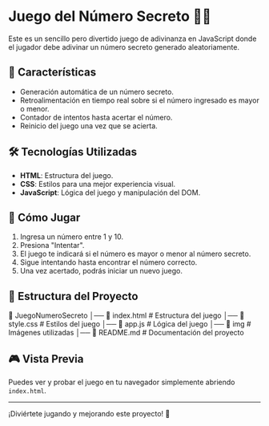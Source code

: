 # Juego del Número Secreto 🎲🔢

Este es un sencillo pero divertido juego de adivinanza en JavaScript donde el jugador debe adivinar un número secreto generado aleatoriamente.

## 📌 Características
- Generación automática de un número secreto.
- Retroalimentación en tiempo real sobre si el número ingresado es mayor o menor.
- Contador de intentos hasta acertar el número.
- Reinicio del juego una vez que se acierta.

## 🛠️ Tecnologías Utilizadas
- **HTML**: Estructura del juego.
- **CSS**: Estilos para una mejor experiencia visual.
- **JavaScript**: Lógica del juego y manipulación del DOM.

## 🚀 Cómo Jugar
1. Ingresa un número entre 1 y 10.
2. Presiona "Intentar".
3. El juego te indicará si el número es mayor o menor al número secreto.
4. Sigue intentando hasta encontrar el número correcto.
5. Una vez acertado, podrás iniciar un nuevo juego.

## 📂 Estructura del Proyecto
📂 JuegoNumeroSecreto
│── 📜 index.html # Estructura del juego
│── 📜 style.css # Estilos del juego
│── 📜 app.js # Lógica del juego
│── 📂 img # Imágenes utilizadas
│── 📜 README.md # Documentación del proyecto

## 🎮 Vista Previa
Puedes ver y probar el juego en tu navegador simplemente abriendo `index.html`.

---

¡Diviértete jugando y mejorando este proyecto! 🚀
